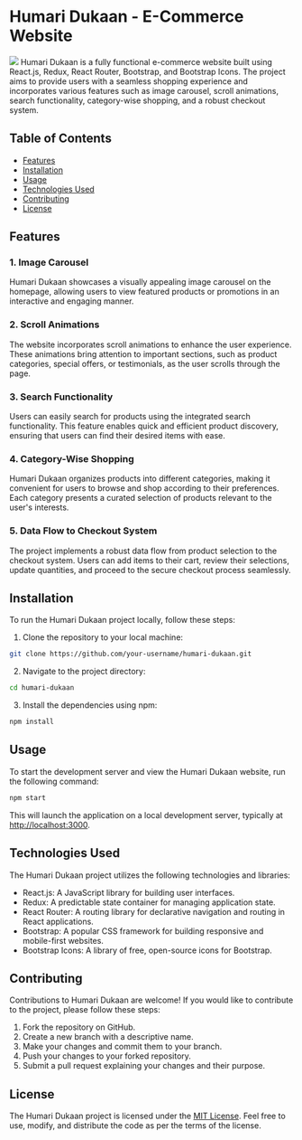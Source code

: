 # Humari Dukaan - E-Commerce Website
![](https://github.com/arpittyagirocks/Humari-Dukan/blob/d76f64f41d09fac85d0bb6ad3a038490845980a7/scrnli_5_26_2023_8-04-24%20PM.gif)
Humari Dukaan is a fully functional e-commerce website built using React.js, Redux, React Router, Bootstrap, and Bootstrap Icons. The project aims to provide users with a seamless shopping experience and incorporates various features such as image carousel, scroll animations, search functionality, category-wise shopping, and a robust checkout system.

## Table of Contents
- [Features](#features)
- [Installation](#installation)
- [Usage](#usage)
- [Technologies Used](#technologies-used)
- [Contributing](#contributing)
- [License](#license)

## Features

### 1. Image Carousel
Humari Dukaan showcases a visually appealing image carousel on the homepage, allowing users to view featured products or promotions in an interactive and engaging manner.

### 2. Scroll Animations
The website incorporates scroll animations to enhance the user experience. These animations bring attention to important sections, such as product categories, special offers, or testimonials, as the user scrolls through the page.

### 3. Search Functionality
Users can easily search for products using the integrated search functionality. This feature enables quick and efficient product discovery, ensuring that users can find their desired items with ease.

### 4. Category-Wise Shopping
Humari Dukaan organizes products into different categories, making it convenient for users to browse and shop according to their preferences. Each category presents a curated selection of products relevant to the user's interests.

### 5. Data Flow to Checkout System
The project implements a robust data flow from product selection to the checkout system. Users can add items to their cart, review their selections, update quantities, and proceed to the secure checkout process seamlessly.

## Installation

To run the Humari Dukaan project locally, follow these steps:

1. Clone the repository to your local machine:
```bash
git clone https://github.com/your-username/humari-dukaan.git
```

2. Navigate to the project directory:
```bash
cd humari-dukaan
```

3. Install the dependencies using npm:
```bash
npm install
```


## Usage

To start the development server and view the Humari Dukaan website, run the following command:
```bash
npm start
```

This will launch the application on a local development server, typically at [http://localhost:3000](http://localhost:3000).

## Technologies Used

The Humari Dukaan project utilizes the following technologies and libraries:

- React.js: A JavaScript library for building user interfaces.
- Redux: A predictable state container for managing application state.
- React Router: A routing library for declarative navigation and routing in React applications.
- Bootstrap: A popular CSS framework for building responsive and mobile-first websites.
- Bootstrap Icons: A library of free, open-source icons for Bootstrap.

## Contributing

Contributions to Humari Dukaan are welcome! If you would like to contribute to the project, please follow these steps:

1. Fork the repository on GitHub.
2. Create a new branch with a descriptive name.
3. Make your changes and commit them to your branch.
4. Push your changes to your forked repository.
5. Submit a pull request explaining your changes and their purpose.

## License

The Humari Dukaan project is licensed under the [MIT License](LICENSE). Feel free to use, modify, and distribute the code as per the terms of the license.



